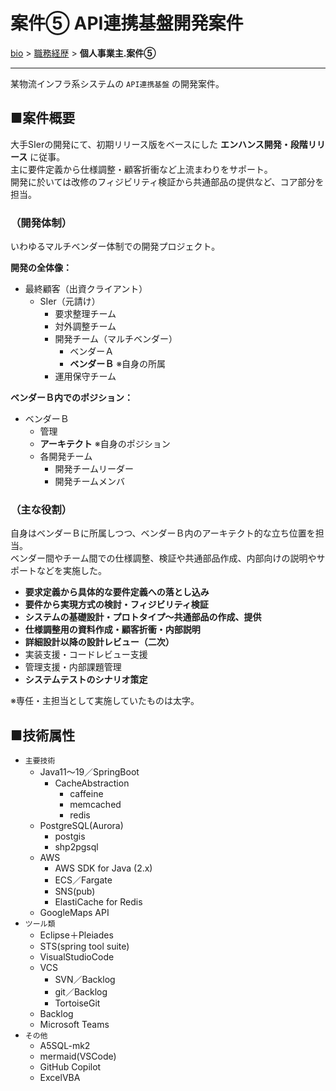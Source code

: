 # 案件⑤ API連携基盤開発案件

[bio](../index.md) > [職務経歴](../business.md) > **個人事業主.案件⑤**

--------------------

某物流インフラ系システムの `API連携基盤` の開発案件。

## ■案件概要

大手SIerの開発にて、初期リリース版をベースにした **エンハンス開発・段階リリース** に従事。  
主に要件定義から仕様調整・顧客折衝など上流まわりをサポート。  
開発に於いては改修のフィジビリティ検証から共通部品の提供など、コア部分を担当。

### （開発体制）

いわゆるマルチベンダー体制での開発プロジェクト。

**開発の全体像：**

- 最終顧客（出資クライアント）
    - SIer（元請け）
        - 要求整理チーム
        - 対外調整チーム
        - 開発チーム（マルチベンダー）
            - ベンダーＡ
            - **ベンダーＢ** ※自身の所属
        - 運用保守チーム

**ベンダーＢ内でのポジション：**

- ベンダーＢ
    - 管理
    - **アーキテクト** ※自身のポジション
    - 各開発チーム
        - 開発チームリーダー
        - 開発チームメンバ

### （主な役割）

自身はベンダーＢに所属しつつ、ベンダーＢ内のアーキテクト的な立ち位置を担当。  
ベンダー間やチーム間での仕様調整、検証や共通部品作成、内部向けの説明やサポートなどを実施した。  

- **要求定義から具体的な要件定義への落とし込み**
- **要件から実現方式の検討・フィジビリティ検証**
- **システムの基礎設計・プロトタイプ～共通部品の作成、提供**
- **仕様調整用の資料作成・顧客折衝・内部説明**
- **詳細設計以降の設計レビュー（二次）**
- 実装支援・コードレビュー支援
- 管理支援・内部課題管理
- **システムテストのシナリオ策定**

※専任・主担当として実施していたものは太字。

## ■技術属性

- `主要技術`
  - Java11～19／SpringBoot
    - CacheAbstraction
      - caffeine
      - memcached
      - redis
  - PostgreSQL(Aurora)
    - postgis
    - shp2pgsql
  - AWS
    - AWS SDK for Java (2.x)
    - ECS／Fargate
    - SNS(pub)
    - ElastiCache for Redis
  - GoogleMaps API
- `ツール類`
  - Eclipse＋Pleiades
  - STS(spring tool suite)
  - VisualStudioCode
  - VCS
    - SVN／Backlog
    - git／Backlog
    - TortoiseGit
  - Backlog
  - Microsoft Teams
- `その他`
  - A5SQL-mk2
  - mermaid(VSCode)
  - GitHub Copilot
  - ExcelVBA
